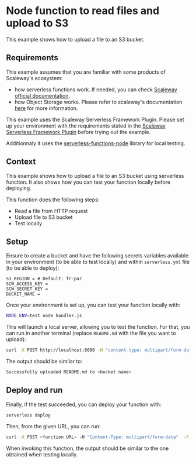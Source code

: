 # Node function to read files and upload to S3

This example shows how to upload a file to an S3 bucket.

## Requirements

This example assumes that you are familiar with some products of Scaleway's ecosystem:

* how serverless functions work. If needed, you can check [Scaleway official documentation](https://www.scaleway.com/en/docs/serverless/functions/quickstart/).
* how Object Storage works. Please refer to scaleway's documentation [here](https://www.scaleway.com/en/docs/storage/object/quickstart/) for more information.

This example uses the Scaleway Serverless Framework Plugin. Please set up your environment with the requirements stated in the [Scaleway Serverless Framework Plugin](https://github.com/scaleway/serverless-scaleway-functions) before trying out the example.

Additionnaly it uses the [serverless-functions-node](https://github.com/scaleway/serverless-functions-node) library for local testing.

## Context

This example shows how to upload a file to an S3 bucket using serverless function. It also shows how you can test your function locally before deploying.

This function does the following steps:

* Read a file from HTTP request
* Upload file to S3 bucket
* Test locally

## Setup

Ensure to create a bucket and have the following secrets variables available in your environment (to be able to test locally) and within `serverless.yml` file (to be able to deploy):

```env
S3_REGION = # Default: fr-par
SCW_ACCESS_KEY =
SCW_SECRET_KEY =
BUCKET_NAME =
```

Once your environment is set up, you can test your function locally with:

```sh
NODE_ENV=test node handler.js
```

This will launch a local server, allowing you to test the function. For that, you can run in another terminal (replace `README.md` with the file you want to upload):

```sh
curl -X POST http://localhost:8080 -H "content-type: multipart/form-data" -F "data=@README.md"
```

The output should be similar to:

```sh
Successfully uploaded README.md to <bucket name>
```

## Deploy and run

Finally, if the test succeeded, you can deploy your function with:

```sh
serverless deploy
```

Then, from the given URL, you can run:

```sh
curl -X POST <function URL> -H "Content-Type: multipart/form-data"  -F "data=@README.md"
```

When invoking this function, the output should be similar to the one obtained when testing locally.
